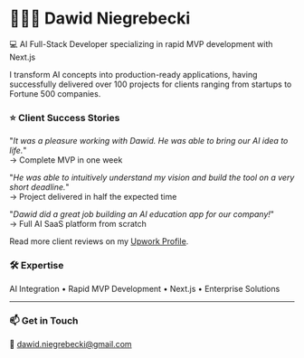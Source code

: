 # 👨🏻‍💻 Dawid Niegrebecki
💻 AI Full-Stack Developer specializing in rapid MVP development with Next.js

I transform AI concepts into production-ready applications, having successfully delivered over 100 projects for clients ranging from startups to Fortune 500 companies.

### ⭐ Client Success Stories

"*It was a pleasure working with Dawid. He was able to bring our AI idea to life.*"  
→ Complete MVP in one week

"*He was able to intuitively understand my vision and build the tool on a very short deadline.*"  
→ Project delivered in half the expected time

"*Dawid did a great job building an AI education app for our company!*"  
→ Full AI SaaS platform from scratch

Read more client reviews on my [Upwork Profile](https://www.upwork.com/freelancers/dawidniegrebecki).

### 🛠️ Expertise
AI Integration • Rapid MVP Development • Next.js • Enterprise Solutions

---
### 📫 Get in Touch
📧 dawid.niegrebecki@gmail.com
  
